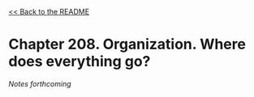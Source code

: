 [&lt;&lt; Back to the README](README.md)

# Chapter 208. Organization. Where does everything go?

*Notes forthcoming*